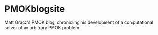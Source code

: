 # PMOKblogsite
Matt Gracz's PMOK blog, chronicling his development of a computational solver of an arbitrary PMOK problem

